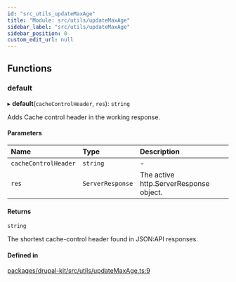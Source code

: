 ```yaml
---
id: "src_utils_updateMaxAge"
title: "Module: src/utils/updateMaxAge"
sidebar_label: "src/utils/updateMaxAge"
sidebar_position: 0
custom_edit_url: null
---
```


## Functions

### default

▸ **default**(`cacheControlHeader`, `res`): `string`

Adds Cache control header in the working response.

#### Parameters

| Name | Type | Description |
| :------ | :------ | :------ |
| `cacheControlHeader` | `string` | - |
| `res` | `ServerResponse` | The active http.ServerResponse object. |

#### Returns

`string`

The shortest cache-control header found in JSON:API responses.

#### Defined in

[packages/drupal-kit/src/utils/updateMaxAge.ts:9](https://github.com/CobyPear/decoupled-kit-js/blob/879269b/packages/drupal-kit/src/utils/updateMaxAge.ts#L9)

